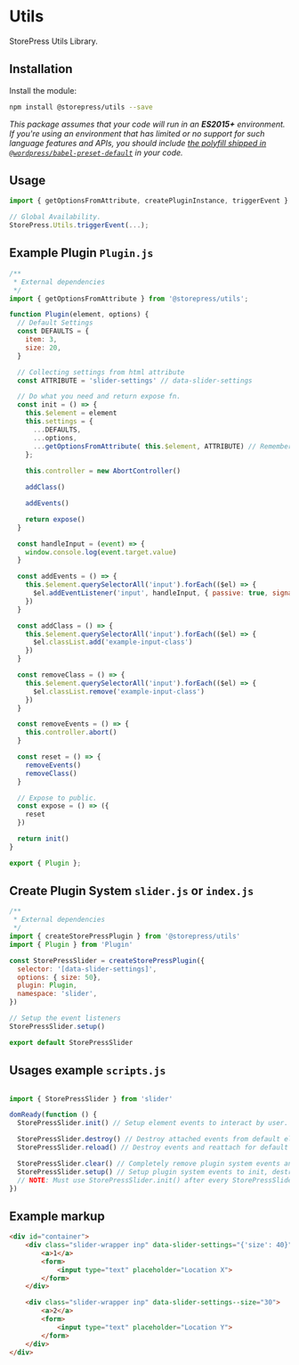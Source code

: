 # Utils

StorePress Utils Library.

## Installation

Install the module:

```bash
npm install @storepress/utils --save
```

_This package assumes that your code will run in an **ES2015+** environment. If you're using an environment that has limited or no support for such language features and APIs, you should include [the polyfill shipped in `@wordpress/babel-preset-default`](https://github.com/WordPress/gutenberg/tree/HEAD/packages/babel-preset-default#polyfill) in your code._

## Usage

```js
import { getOptionsFromAttribute, createPluginInstance, triggerEvent } from '@storepress/utils';
```

```js
// Global Availability.
StorePress.Utils.triggerEvent(...);
```

## Example Plugin `Plugin.js`
```js
/**
 * External dependencies
 */
import { getOptionsFromAttribute } from '@storepress/utils';

function Plugin(element, options) {
  // Default Settings
  const DEFAULTS = {
    item: 3,
    size: 20,
  }

  // Collecting settings from html attribute
  const ATTRIBUTE = 'slider-settings' // data-slider-settings

  // Do what you need and return expose fn.
  const init = () => {
    this.$element = element
    this.settings = {
      ...DEFAULTS,
      ...options,
      ...getOptionsFromAttribute( this.$element, ATTRIBUTE) // Remember that all number like string and yes|no|true|false string will be converted.
    };
    
    this.controller = new AbortController()

    addClass()

    addEvents()

    return expose()
  }

  const handleInput = (event) => {
    window.console.log(event.target.value)
  }

  const addEvents = () => {
    this.$element.querySelectorAll('input').forEach(($el) => {
      $el.addEventListener('input', handleInput, { passive: true, signal: this.controller.signal })
    })
  }

  const addClass = () => {
    this.$element.querySelectorAll('input').forEach(($el) => {
      $el.classList.add('example-input-class')
    })
  }

  const removeClass = () => {
    this.$element.querySelectorAll('input').forEach(($el) => {
      $el.classList.remove('example-input-class')
    })
  }

  const removeEvents = () => {
    this.controller.abort()
  }

  const reset = () => {
    removeEvents()
    removeClass()
  }

  // Expose to public.
  const expose = () => ({
    reset
  })

  return init()
}

export { Plugin };
```
## Create Plugin System `slider.js` or `index.js`
```js
/**
 * External dependencies
 */
import { createStorePressPlugin } from '@storepress/utils'
import { Plugin } from 'Plugin'

const StorePressSlider = createStorePressPlugin({
  selector: '[data-slider-settings]',
  options: { size: 50},
  plugin: Plugin,
  namespace: 'slider',
})

// Setup the event listeners
StorePressSlider.setup()

export default StorePressSlider
```

## Usages example `scripts.js`

```js

import { StorePressSlider } from 'slider'

domReady(function () {
  StorePressSlider.init() // Setup element events to interact by user.

  StorePressSlider.destroy() // Destroy attached events from default elements.
  StorePressSlider.reload() // Destroy events and reattach for default elements.

  StorePressSlider.clear() // Completely remove plugin system events and element events.
  StorePressSlider.setup() // Setup plugin system events to init, destroy and reload.
  // NOTE: Must use StorePressSlider.init() after every StorePressSlider.setup()
})
```

## Example markup

```html
<div id="container">
    <div class="slider-wrapper inp" data-slider-settings="{'size': 40}">
        <a>1</a>
        <form>
            <input type="text" placeholder="Location X">
        </form>
    </div>

    <div class="slider-wrapper inp" data-slider-settings--size="30">
        <a>2</a>
        <form>
            <input type="text" placeholder="Location Y">
        </form>
    </div>
</div>
```